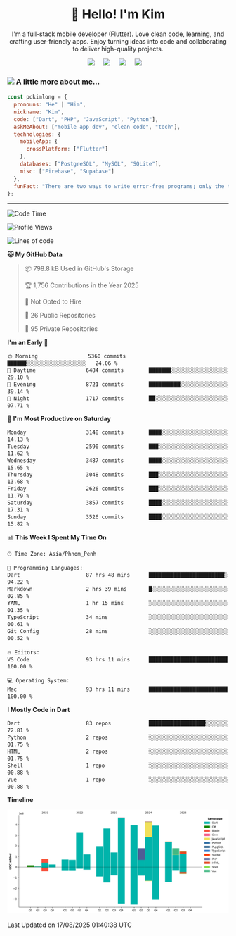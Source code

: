 <h1 align="center">👋 Hello! I'm Kim</h1>

<p align="center">
   I'm a full-stack mobile developer (Flutter). Love clean code, learning, and crafting user-friendly apps. Enjoy turning ideas into code and collaborating to deliver high-quality projects.
</p>

<p align="center">
  <a href="mailto:pochkimlong88@gmail.com"><img src="https://img.shields.io/badge/gmail-%23D14836.svg?&style=for-the-badge&logo=gmail&logoColor=white" /></a>&nbsp;&nbsp;&nbsp;&nbsp;
  <a href="https://t.me/pochkimlong/"><img src="https://img.shields.io/badge/telegram-%230077B5.svg?&style=for-the-badge&logo=telegram&logoColor=white" /></a>&nbsp;&nbsp;&nbsp;&nbsp;
  <a href="https://www.youtube.com/@PochKimlong/"><img src="https://img.shields.io/badge/youtube-%23dc2743.svg?&style=for-the-badge&logo=youtube&logoColor=white" /></a>&nbsp;&nbsp;&nbsp;&nbsp;
  <a href="https://www.tiktok.com/@pckimlong/"><img src="https://img.shields.io/badge/tiktok-%23000000.svg?&style=for-the-badge&logo=tiktok&logoColor=white" /></a>&nbsp;&nbsp;&nbsp;&nbsp;
</p>

### <img src="https://media.giphy.com/media/VgCDAzcKvsR6OM0uWg/giphy.gif" width="50"> A little more about me...  

```javascript
const pckimlong = {
  pronouns: "He" | "Him",
  nickname: "Kim",
  code: ["Dart", "PHP", "JavaScript", "Python"],
  askMeAbout: ["mobile app dev", "clean code", "tech"],
  technologies: {
    mobileApp: {
      crossPlatform: ["Flutter"]
    },
    databases: ["PostgreSQL", "MySQL", "SQLite"],
    misc: ["Firebase", "Supabase"]
  },
  funFact: "There are two ways to write error-free programs; only the third one works."
};
```
---

<!--START_SECTION:waka-->
![Code Time](http://img.shields.io/badge/Code%20Time-1%2C843%20hrs%204%20mins-blue)

![Profile Views](http://img.shields.io/badge/Profile%20Views-0-blue)

![Lines of code](https://img.shields.io/badge/From%20Hello%20World%20I%27ve%20Written-38.1%20million%20lines%20of%20code-blue)

**🐱 My GitHub Data** 

> 📦 798.8 kB Used in GitHub's Storage 
 > 
> 🏆 1,756 Contributions in the Year 2025
 > 
> 🚫 Not Opted to Hire
 > 
> 📜 26 Public Repositories 
 > 
> 🔑 95 Private Repositories 
 > 
**I'm an Early 🐤** 

```text
🌞 Morning                5360 commits        ██████░░░░░░░░░░░░░░░░░░░   24.06 % 
🌆 Daytime                6484 commits        ███████░░░░░░░░░░░░░░░░░░   29.10 % 
🌃 Evening                8721 commits        ██████████░░░░░░░░░░░░░░░   39.14 % 
🌙 Night                  1717 commits        ██░░░░░░░░░░░░░░░░░░░░░░░   07.71 % 
```
📅 **I'm Most Productive on Saturday** 

```text
Monday                   3148 commits        ████░░░░░░░░░░░░░░░░░░░░░   14.13 % 
Tuesday                  2590 commits        ███░░░░░░░░░░░░░░░░░░░░░░   11.62 % 
Wednesday                3487 commits        ████░░░░░░░░░░░░░░░░░░░░░   15.65 % 
Thursday                 3048 commits        ███░░░░░░░░░░░░░░░░░░░░░░   13.68 % 
Friday                   2626 commits        ███░░░░░░░░░░░░░░░░░░░░░░   11.79 % 
Saturday                 3857 commits        ████░░░░░░░░░░░░░░░░░░░░░   17.31 % 
Sunday                   3526 commits        ████░░░░░░░░░░░░░░░░░░░░░   15.82 % 
```


📊 **This Week I Spent My Time On** 

```text
🕑︎ Time Zone: Asia/Phnom_Penh

💬 Programming Languages: 
Dart                     87 hrs 48 mins      ████████████████████████░   94.22 % 
Markdown                 2 hrs 39 mins       █░░░░░░░░░░░░░░░░░░░░░░░░   02.85 % 
YAML                     1 hr 15 mins        ░░░░░░░░░░░░░░░░░░░░░░░░░   01.35 % 
TypeScript               34 mins             ░░░░░░░░░░░░░░░░░░░░░░░░░   00.61 % 
Git Config               28 mins             ░░░░░░░░░░░░░░░░░░░░░░░░░   00.52 % 

🔥 Editors: 
VS Code                  93 hrs 11 mins      █████████████████████████   100.00 % 

💻 Operating System: 
Mac                      93 hrs 11 mins      █████████████████████████   100.00 % 
```

**I Mostly Code in Dart** 

```text
Dart                     83 repos            ██████████████████░░░░░░░   72.81 % 
Python                   2 repos             ░░░░░░░░░░░░░░░░░░░░░░░░░   01.75 % 
HTML                     2 repos             ░░░░░░░░░░░░░░░░░░░░░░░░░   01.75 % 
Shell                    1 repo              ░░░░░░░░░░░░░░░░░░░░░░░░░   00.88 % 
Vue                      1 repo              ░░░░░░░░░░░░░░░░░░░░░░░░░   00.88 % 
```



**Timeline**

![Lines of Code chart](https://raw.githubusercontent.com/pckimlong/pckimlong/main/assets/bar_graph.png)


 Last Updated on 17/08/2025 01:40:38 UTC
<!--END_SECTION:waka-->

<!---
PochKimlong/PochKimlong is a ✨ special ✨ repository because its `README.md` (this file) appears on your GitHub profile.
You can click the Preview link to take a look at your changes.
--->
